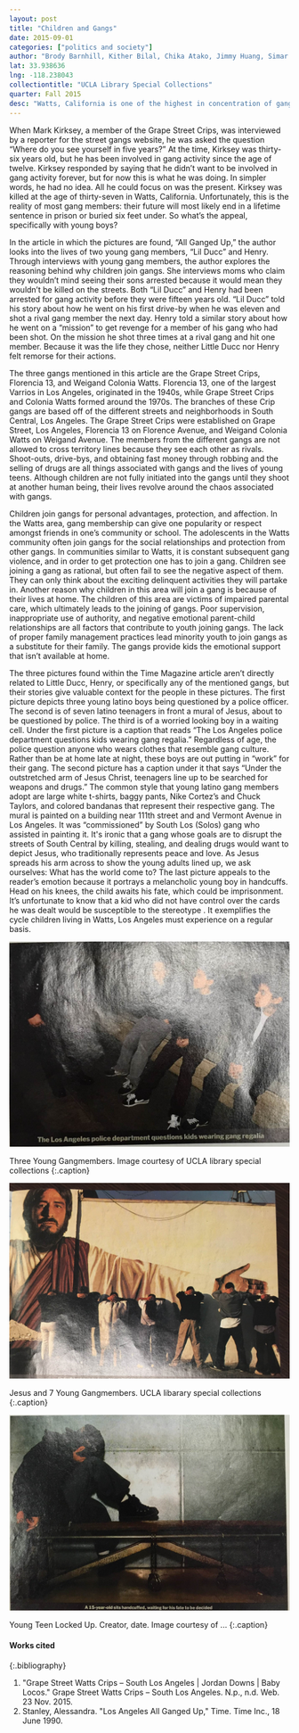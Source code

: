 ```yaml
---
layout: post
title: "Children and Gangs"
date: 2015-09-01
categories: ["politics and society"]
author: "Brody Barnhill, Kither Bilal, Chika Atako, Jimmy Huang, Simar Singh"
lat: 33.938636
lng: -118.238043
collectiontitle: "UCLA Library Special Collections"
quarter: Fall 2015
desc: "Watts, California is one of the highest in concentration of gangs within LA County. It is estimated that a minimum of fifty-nine active and known gangs are present in the Southeast Division. "
---
```

When Mark Kirksey, a member of the Grape Street Crips, was interviewed by a reporter for the street gangs website, he was asked the question “Where do you see yourself in five years?” At the time, Kirksey was thirty-six years old, but he has been involved in gang activity since the age of twelve. Kirksey responded by saying that he didn’t want to be involved in gang activity forever, but for now this is what he was doing. In simpler words, he had no idea. All he could focus on was the present. Kirksey was killed at the age of thirty-seven in Watts, California. Unfortunately, this is the reality of most gang members: their future will most likely end in a lifetime sentence in prison or buried six feet under. So what’s the appeal, specifically with young boys?

In the article in which the pictures are found, “All Ganged Up,” the author looks into the lives of two young gang members, “Lil Ducc” and Henry.  Through interviews with young gang members, the author explores the reasoning behind why children join gangs.  She interviews moms who claim they wouldn’t mind seeing their sons arrested because it would mean they wouldn’t be killed on the streets. Both “Lil Ducc” and Henry had been arrested for gang activity before they were fifteen years old. “Lil Ducc” told his story about how he went on his first drive-by when he was eleven and shot a rival gang member the next day. Henry told a similar story about how he went on a “mission” to get revenge for a member of his gang who had been shot. On the mission he shot three times at a rival gang and hit one member. Because it was the life they chose, neither Little Ducc nor Henry felt remorse for their actions.

The three gangs mentioned in this article are the Grape Street Crips, Florencia 13, and Weigand Colonia Watts. Florencia 13, one of the largest Varrios in Los Angeles, originated in the 1940s, while Grape Street Crips and Colonia Watts formed around the 1970s. The branches of these Crip gangs are based off of the different streets and neighborhoods in South Central, Los Angeles. The Grape Street Crips were established on Grape Street, Los Angeles, Florencia 13 on Florence Avenue, and Weigand Colonia Watts on Weigand Avenue. The members from the different gangs are not allowed to cross territory lines because they see each other as rivals. Shoot-outs, drive-bys, and obtaining fast money through robbing and the selling of drugs are all things associated with gangs and the lives of young teens. Although children are not fully initiated into the gangs until they shoot at another human being, their lives revolve around the chaos associated with gangs.

Children join gangs for personal advantages, protection, and affection. In the Watts area, gang membership can give one popularity or respect amongst friends in one’s community or school. The adolescents in the Watts community often join gangs for the social relationships and protection from other gangs. In communities similar to Watts, it is constant subsequent gang violence, and in order to get protection one has to join a gang. Children see joining a gang as  rational, but often fail to see the negative aspect of them. They can only think about the exciting delinquent activities they will partake in. Another reason why children in this area will join a gang is because of their lives at home. The children of this area are victims of impaired parental care, which ultimately leads to the joining of gangs. Poor supervision, inappropriate use of authority, and negative emotional parent-child relationships are all factors that contribute to youth joining gangs. The lack of proper family management practices lead minority youth to join gangs as a substitute for their family. The gangs provide kids the emotional support that isn’t available at home.

The three pictures found within the Time Magazine article aren’t directly related to Little Ducc, Henry, or specifically any of the mentioned gangs, but their stories give valuable context for the people in these pictures. The first picture depicts three young latino boys being questioned by a police officer. The second is of seven latino teenagers in front a mural of Jesus, about to be questioned by police. The third is of a worried looking boy in a waiting cell. Under the first picture is a caption that reads “The Los Angeles police department questions kids wearing gang regalia.” Regardless of age, the police question anyone who wears clothes that resemble gang culture. Rather than be at home late at night, these boys are out putting in “work” for their gang. The second picture has a caption under it that says “Under the outstretched arm of Jesus Christ, teenagers line up to be searched for weapons and drugs.” The common style that young latino gang members adopt are large white t-shirts, baggy pants, Nike Cortez’s and Chuck Taylors, and colored bandanas that represent their respective gang. The mural is painted on a building near 111th street and and Vermont Avenue in Los Angeles. It was “commissioned” by South Los (Solos) gang who assisted in painting it. It's ironic that a gang whose goals are to disrupt the streets of South Central by killing, stealing, and dealing drugs would want to depict Jesus, who traditionally represents peace and love. As Jesus spreads his arm across to show the young adults lined up, we ask ourselves: What has the world come to? The last picture appeals to the reader’s emotion because it portrays a melancholic young boy in handcuffs. Head on his knees, the child awaits his fate, which could be imprisonment. It’s unfortunate to know that a kid who did not have control over the cards he was dealt would be susceptible to the stereotype . It exemplifies the cycle children living in Watts, Los Angeles must experience on a regular basis.


![The Los Angeles police department questions kids wearing gang regalia.](images/gang1.jpg)

Three Young Gangmembers. Image courtesy of UCLA library special collections
   {:.caption}

![Under the outstretched arm of Jesus Christ, teenagers line up to be searched for weapons and drugs.](images/gang2.jpg)

Jesus and 7 Young Gangmembers. UCLA libarary special collections
   {:.caption}

![A 15-year-old sits handcuffed, waiting for his fate to be decided.](images/gang3.jpg)

Young Teen Locked Up. Creator, date. Image courtesy of ...
   {:.caption}


#### Works cited

{:.bibliography}
1. &quot;Grape Street Watts Crips – South Los Angeles &#124; Jordan Downs &#124; Baby Locos.&quot; Grape Street Watts Crips – South Los Angeles. N.p., n.d. Web. 23 Nov. 2015.
2. Stanley, Alessandra. &quot;Los Angeles All Ganged Up,&quot; Time. Time Inc., 18 June 1990. 
